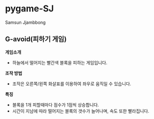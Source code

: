 # pygame-SJ
Samsun Jjambbong

## G-avoid(피하기 게임)

**게임소개**
- 하늘에서 떨어지는 빨간색 블록을 피하는 게임입니다.


**조작 방법**
- 조작은 오른쪽/왼쪽 화살표를 이용하여 좌우로 움직일 수 있습니다.


**특징**
- 블록을 1개 피할때마다 점수가 1점씩 상승합니다.
- 시간이 지남에 따라 떨어지는 블록의 갯수가 늘어나며, 속도 또한 빨라집니다.
